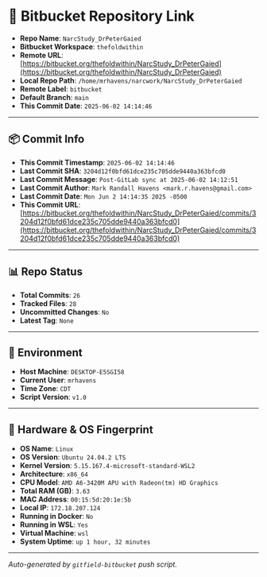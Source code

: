 # 🔗 Bitbucket Repository Link

- **Repo Name**: `NarcStudy_DrPeterGaied`
- **Bitbucket Workspace**: `thefoldwithin`
- **Remote URL**: [https://bitbucket.org/thefoldwithin/NarcStudy_DrPeterGaied](https://bitbucket.org/thefoldwithin/NarcStudy_DrPeterGaied)
- **Local Repo Path**: `/home/mrhavens/narcwork/NarcStudy_DrPeterGaied`
- **Remote Label**: `bitbucket`
- **Default Branch**: `main`
- **This Commit Date**: `2025-06-02 14:14:46`

---

## 📦 Commit Info

- **This Commit Timestamp**: `2025-06-02 14:14:46`
- **Last Commit SHA**: `3204d12f0bfd61dce235c705dde9440a363bfcd0`
- **Last Commit Message**: `Post-GitLab sync at 2025-06-02 14:12:51`
- **Last Commit Author**: `Mark Randall Havens <mark.r.havens@gmail.com>`
- **Last Commit Date**: `Mon Jun 2 14:14:35 2025 -0500`
- **This Commit URL**: [https://bitbucket.org/thefoldwithin/NarcStudy_DrPeterGaied/commits/3204d12f0bfd61dce235c705dde9440a363bfcd0](https://bitbucket.org/thefoldwithin/NarcStudy_DrPeterGaied/commits/3204d12f0bfd61dce235c705dde9440a363bfcd0)

---

## 📊 Repo Status

- **Total Commits**: `26`
- **Tracked Files**: `28`
- **Uncommitted Changes**: `No`
- **Latest Tag**: `None`

---

## 🧭 Environment

- **Host Machine**: `DESKTOP-E5SGI58`
- **Current User**: `mrhavens`
- **Time Zone**: `CDT`
- **Script Version**: `v1.0`

---

## 🧬 Hardware & OS Fingerprint

- **OS Name**: `Linux`
- **OS Version**: `Ubuntu 24.04.2 LTS`
- **Kernel Version**: `5.15.167.4-microsoft-standard-WSL2`
- **Architecture**: `x86_64`
- **CPU Model**: `AMD A6-3420M APU with Radeon(tm) HD Graphics`
- **Total RAM (GB)**: `3.63`
- **MAC Address**: `00:15:5d:20:1e:5b`
- **Local IP**: `172.18.207.124`
- **Running in Docker**: `No`
- **Running in WSL**: `Yes`
- **Virtual Machine**: `wsl`
- **System Uptime**: `up 1 hour, 32 minutes`

---

_Auto-generated by `gitfield-bitbucket` push script._
